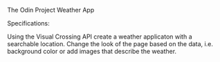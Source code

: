 The Odin Project Weather App

Specifications:

Using the Visual Crossing API create a weather applicaton with a searchable location.
Change the look of the page based on the data, i.e. background color or add images that describe the weather.

